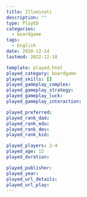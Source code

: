 ```yaml
---
title: Illuminati
description: ""
type: PlayED
categories:
  - boardgame
tags:
  - English
date: 2020-12-14
lastmod: 2022-12-18

template: played.html
played_category: boardgame
played_skills: []
played_gameplay_complex: 
played_gameplay_strategy: 
played_gameplay_luck: 
played_gameplay_interaction: 

played_preferred:
played_rank_dad: 
played_rank_edu: 
played_rank_dev: 
played_rank_kid: 

played_players: 2-4
played_age: 12
played_duration: 

played_publisher: 
played_year: 
played_url_details: 
played_url_play: 
---
```

